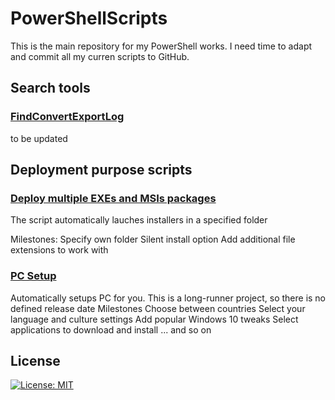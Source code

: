 # PowerShellScripts
This is the main repository for my PowerShell works. I need time to adapt and commit all my curren scripts to GitHub.
## Search tools
### [FindConvertExportLog](/Up%20To%20Date/Text%20Sort/LogToolkit.ps1)
to be updated
## Deployment purpose scripts
### [Deploy multiple EXEs and MSIs packages](/UpToDate/DeployExeAndMsi.ps1)
The script automatically lauches installers in a specified folder

Milestones:
Specify own folder
Silent install option
Add additional file extensions to work with

### [PC Setup](/UpToDate/ChangeTimeNameCulture.ps1)
Automatically setups PC for you. This is a long-runner project, so there is no defined release date
Milestones
Choose between countries
Select your language and culture settings
Add popular Windows 10 tweaks
Select applications to download and install
... and so on
## License
[![License: MIT](https://img.shields.io/badge/License-MIT-yellow.svg)](https://opensource.org/licenses/MIT)
